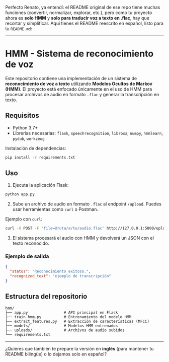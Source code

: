 Perfecto Renato, ya entendí: el README original de ese repo tiene muchas funciones (convertir, normalizar, explorar, etc.), pero como tu proyecto ahora es **solo HMM** y **solo para traducir voz a texto en .flac**, hay que recortar y simplificar. Aquí tienes el README reescrito en español, listo para tu `README.md`:

---

# HMM - Sistema de reconocimiento de voz

Este repositorio contiene una implementación de un sistema de **reconocimiento de voz a texto** utilizando **Modelos Ocultos de Markov (HMM)**.
El proyecto está enfocado únicamente en el uso de HMM para procesar archivos de audio en formato `.flac` y generar la transcripción en texto.

## Requisitos

* Python 3.7+
* Librerías necesarias: `flask`, `speechrecognition`, `librosa`, `numpy`, `hmmlearn`, `pydub`, `werkzeug`

Instalación de dependencias:

```bash
pip install -r requirements.txt
```

## Uso

1. Ejecuta la aplicación Flask:

```bash
python app.py
```

2. Sube un archivo de audio en formato `.flac` al endpoint `/upload`.
   Puedes usar herramientas como `curl` o Postman.

Ejemplo con `curl`:

```bash
curl -X POST -F 'file=@ruta/a/tu/audio.flac' http://127.0.0.1:5000/upload
```

3. El sistema procesará el audio con HMM y devolverá un JSON con el texto reconocido.

### Ejemplo de salida

```json
{
  "status": "Reconocimiento exitoso.",
  "recognized_text": "ejemplo de transcripción"
}
```

## Estructura del repositorio

```
hmm/
├── app.py                # API principal en Flask
├── train_hmm.py          # Entrenamiento del modelo HMM
├── extract_features.py   # Extracción de características (MFCC)
├── models/               # Modelos HMM entrenados
├── uploads/              # Archivos de audio subidos
└── requirements.txt
```

---

¿Quieres que también te prepare la versión en **inglés** (para mantener tu README bilingüe) o lo dejamos solo en español?

